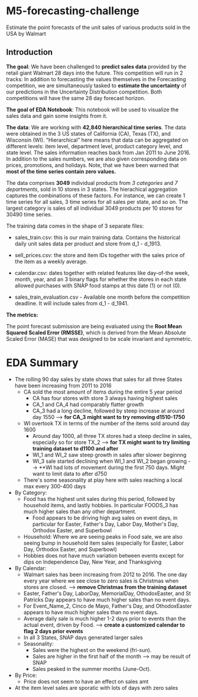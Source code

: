 # M5-forecasting-challenge
Estimate the point forecasts of the unit sales of various products sold in the USA by Walmart

## Introduction

**The goal**: We have been challenged to **predict sales data** provided by the retail giant Walmart 28 days into the future. This competition will run in 2 tracks: In addition to forecasting the values themselves in the Forecasting competition, we are simultaneously tasked to **estimate the uncertainty** of our predictions in the Uncertainty Distribution competition. Both competitions will have the same 28 day forecast horizon.

**The goal of EDA Notebook**: This notebook will be used to visualize the sales data and gain some insights from it.

**The data**: We are working with **42,840 hierarchical time series**. The data were obtained in the 3 US states of California (CA), Texas (TX), and Wisconsin (WI). “Hierarchical” here means that data can be aggregated on different levels: item level, department level, product category level, and state level. The sales information reaches back from Jan 2011 to June 2016. In addition to the sales numbers, we are also given corresponding data on prices, promotions, and holidays. Note, that we have been warned that **most of the time series contain zero values.**

The data comprises **3049** individual products from *3 categories* and *7 departments*, sold in 10 stores in 3 states. The hierachical aggregation captures the combinations of these factors. For instance, we can create 1 time series for all sales, 3 time series for all sales per state, and so on. The largest category is sales of all individual 3049 products per 10 stores for 30490 time series.

The training data comes in the shape of 3 separate files:

- sales_train.csv: this is our main training data.  Contains the historical daily unit sales data per product and store from d_1 - d_1913.

- sell_prices.csv: the store and item IDs together with the sales price of the item as a weekly average.

- calendar.csv: dates together with related features like day-of-the week, month, year, and an 3 binary flags for whether the stores in each state allowed purchases with SNAP food stamps at this date (1) or not (0).

- sales_train_evaluation.csv - Available one month before the competition deadline. It will include sales from d_1 - d_1941.

**The metrics:**

The point forecast submission are being evaluated using the **Root Mean Squared Scaled Error (RMSSE)**, which is derived from the Mean Absolute Scaled Error (MASE) that was designed to be scale invariant and symmetric. 

# EDA Summary
- The rolling 90 day sales by state shows that sales for all three States have been increasing from 2011 to 2016
	- CA sold the most amount of items during the entire 5 year period
		- CA has four stores with store 3 always having highest sales
		- CA_1 and CA_4 had comparably flatter growth
		- CA_3 had a long decline, followed by steep increase at around day 1550 --> **for CA_3 might want to try removing d1510-1750**
	- WI overtook TX in terms of the number of the items sold around day 1600
		- Around day 1000, all three TX stores had a steep decline in sales, especially so for store TX_2 --> **for TX might want to try limiting training dataset to d1100 and after**
		- WI_1 and WI_2 saw steep growth in sales after slower beginnng
		- WI_3 sale started declining when WI_1 and WI_2 began growing --> **WI had lots of movement during the first 750 days. Might want to limit data to after d750
	- There's some seasonality at play here with sales reaching a local max every 300-400 days
- By Category:
	- Food has the highest unit sales during this period, followed by household items, and lastly hobbies. In particular FOODS_3 has much higher sales than any other department.
		- Food appears to be driving high avg sales on event days, in particular for Easter, Father's Day, Labor Day, Mother's Day, Orthodox Easter, and Superbowl
	- Household: Where we are seeing peaks in Food sale, we are also seeing bump in household item sales (especially for Easter, Labor Day, Orthodox Easter, and Superbowl)
	- Hobbies does not have much variation between events except for dips on Independence Day, New Year, and Thanksgiving
- By Calendar:
	- Walmart sales has been increasing from 2012 to 2016. The one day every year where we see close to zero sales is Christmas when stores are closed. --> **remove Christmas from the training dataset**
	- Easter, Father's Day, LaborDay, MemorialDay, OthodoxEaster, and St Patricks Day appears to have much higher sales than no event days.
	- For Event_Name_2, Cinco de Mayo, Father's Day, and OthodoxEaster appears to have much higher sales than no event days.
	- Average daily sale is much higher 1-2 days prior to events than the actual event, driven by Food. --> **create a customized calendar to flag 2 days prior events**
	- In all 3 States, SNAP days generated larger sales
	- Seasonality:
		- Sales were the highest on the weekend (fri-sun).
		- Sales are higher in the first half of the month --> may be result of SNAP
		- Sales peaked in the summer months (June-Oct).
- By Price:
	- Price does not seem to have an effect on sales amt
- At the item level sales are sporatic with lots of days with zero sales
